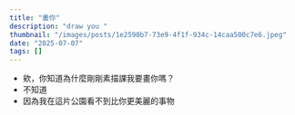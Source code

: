 ```yaml
---
title: "畫你"
description: "draw you "
thumbnail: "/images/posts/1e2590b7-73e9-4f1f-934c-14caa500c7e6.jpeg"
date: "2025-07-07"
tags: []
---
```

- 欸，你知道為什麼剛剛素描課我要畫你嗎？
- 不知道
- 因為我在這片公園看不到比你更美麗的事物
